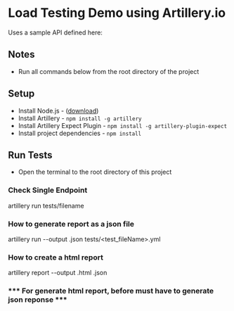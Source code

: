 
# Load Testing Demo using Artillery.io

Uses a sample API defined here:



## Notes

* Run all commands below from the root directory of the project

## Setup

* Install Node.js - ([download](https://nodejs.org/en/download/))
* Install Artillery - `npm install -g artillery`
* Install Artillery Expect Plugin - `npm install -g artillery-plugin-expect`
* Install project dependencies - `npm install`


## Run Tests

* Open the terminal to the root directory of this project

### Check Single Endpoint

artillery run tests/filename

### How to generate report as a json file

artillery run --output <filename>.json tests/<test_fileName>.yml

### How to create a html report

artillery report --output <htmlFileName>.html <NameOfJsonReportfile>.json
	
### *** For generate html report, before must have to generate json reponse ***	

